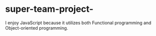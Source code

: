 # super-team-project-

I enjoy JavaScript because it utilizes both Functional programming and Object-oriented programming.
